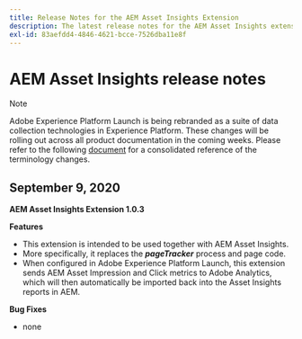 ```yaml
---
title: Release Notes for the AEM Asset Insights Extension
description: The latest release notes for the AEM Asset Insights extension in Adobe Experience Platform Launch.
exl-id: 83aefdd4-4846-4621-bcce-7526dba11e8f
---
```

# AEM Asset Insights release notes

>[!NOTE]
>
>Adobe Experience Platform Launch is being rebranded as a suite of data collection technologies in Experience Platform. These changes will be rolling out across all product documentation in the coming weeks. Please refer to the following [document](../../../launch-name-updates) for a consolidated reference of the terminology changes.

## September 9, 2020

**AEM Asset Insights Extension 1.0.3**

**Features**

- This extension is intended to be used together with AEM Asset Insights.
- More specifically, it replaces the ***pageTracker*** process and page code.
- When configured in Adobe Experience Platform Launch, this extension sends AEM Asset Impression and Click metrics to Adobe Analytics, which will then automatically be imported back into the Asset Insights reports in AEM.

**Bug Fixes**

- none

